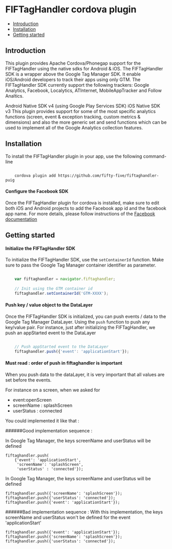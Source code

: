 FIFTagHandler cordova plugin
============================

* [Introduction](#introduction)
* [Installation](#installation)
* [Getting started](#getting-started)

## Introduction

This plugin provides Apache Cordova/Phonegap support for the FIFTagHandler using the native sdks for Android & iOS. The FIFTagHandler SDK is a wrapper above the Google Tag Manager SDK. It enable iOS/Android developers to track their apps using only GTM. The FIFTagHandler SDK currently support the following trackers: Google Analytics, Facebook, Localytics, ATInternet, MobileAppTracker and Follow Analtics.

Android Native SDK v4 (using Google Play Services SDK)
iOS Native SDK v3
This plugin provides support for some of the most specific analytics functions (screen, event & exception tracking, custom metrics & dimensions) and also the more generic set and send functions which can be used to implement all of the Google Analytics collection features.

## Installation

To install the FIFTagHandler plugin in your app, use the following command-line


```shell

	cordova plugin add https://github.com/fifty-five/fiftaghandler-puig

```


#### Configure the Facebook SDK

Once the FIFTagHandler plugin for cordova is installed, make sure to edit both iOS and Android projects to add the Facebook app id and the facebook app name. For more details, please follow instructions of the [Facebook documentation](https://developers.facebook.com/docs/)


## Getting started

#### Initialize the FIFTagHandler SDK

To initialize the FIFTagHandler SDK, use the `setContainerId` function. Make sure to pass the Google Tag Manager container identifier as parameter.

```js

	var fiftaghandler = navigator.fiftaghandler;
	
	// Init using the GTM container id
	fiftaghandler.setContainerId('GTM-XXXX');

```

#### Push key / value object to the DataLayer

Once the FIFTagHandler SDK is initialized, you can push events / data to the Google Tag Manager DataLayer. Using the `push` function to push any key/value pair. For instance, just after initializing the FIFTagHandler, we push an appStarted event to the DataLayer

```js

	// Push appStarted event to the DataLayer
	fiftaghandler.push({'event': 'applicationStart'});

```

#### Must read : order of push in fiftaghandler is important 

When you push data to the dataLayer, it is very important that all values are set before the events. 

For instance on a screen, when we asked for 
- event:openScreen 
- screenName : splashScreen 
- userStatus : connected 

You could implemented it like that : 

######Good implementation sequence :

In Google Tag Manager, the keys screenName and userStatus will be defined 
```
fiftaghandler.push(
	{'event': 'applicationStart',
	 'screenName': 'splashScreen',
	 'userStatus' : 'connected'});
```
In Google Tag Manager, the keys screenName and userStatus will be defined 
```
fiftaghandler.push({'screenName': 'splashScreen'});
fiftaghandler.push({'userStatus': 'connected'});
fiftaghandler.push({'event': 'applicationStart'});
```


######Bad implementation sequence : 
With this implementation, the keys screenName and userStatus won't be defined for the event 'applicationStart'
```
fiftaghandler.push({'event': 'applicationStart'});
fiftaghandler.push({'screenName': 'splashScreen'});
fiftaghandler.push({'userStatus': 'connected'});
```

